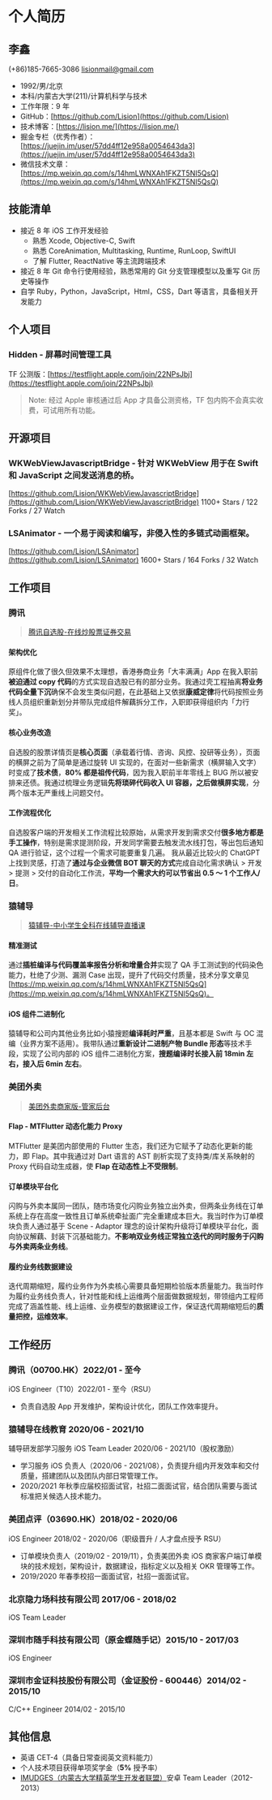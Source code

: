 # 个人简历

## 李鑫

(+86)185-7665-3086  lisionmail@gmail.com

- 1992/男/北京
- 本科/内蒙古大学(211)/计算机科学与技术
- 工作年限：9 年
- GitHub：[https://github.com/Lision](https://github.com/Lision)
- 技术博客：[https://lision.me/](https://lision.me/)
- 掘金专栏（优秀作者）：[https://juejin.im/user/57dd4ff12e958a0054643da3](https://juejin.im/user/57dd4ff12e958a0054643da3)
- 微信技术文章：[https://mp.weixin.qq.com/s/14hmLWNXAh1FKZT5NI5QsQ](https://mp.weixin.qq.com/s/14hmLWNXAh1FKZT5NI5QsQ)

## 技能清单

- 接近 8 年 iOS 工作开发经验
	- 熟悉 Xcode, Objective-C, Swift
	- 熟悉 CoreAnimation, Multitasking, Runtime, RunLoop, SwiftUI
	- 了解 Flutter, ReactNative 等主流跨端技术
- 接近 8 年 Git 命令行使用经验，熟悉常用的 Git 分支管理模型以及重写 Git 历史等操作
- 自学 Ruby，Python，JavaScript，Html，CSS，Dart 等语言，具备相关开发能力

## 个人项目

### Hidden - 屏幕时间管理工具

TF 公测版：[https://testflight.apple.com/join/22NPsJbj](https://testflight.apple.com/join/22NPsJbj)

> Note: 经过 Apple 审核通过后 App 才具备公测资格，TF 包内购不会真实收费，可试用所有功能。

## 开源项目

### WKWebViewJavascriptBridge - 针对 WKWebView 用于在 Swift 和 JavaScript 之间发送消息的桥。

[https://github.com/Lision/WKWebViewJavascriptBridge](https://github.com/Lision/WKWebViewJavascriptBridge) 1100+ Stars / 122 Forks / 27 Watch

### LSAnimator - 一个易于阅读和编写，非侵入性的多链式动画框架。

[https://github.com/Lision/LSAnimator](https://github.com/Lision/LSAnimator) 1600+ Stars / 164 Forks / 32 Watch

## 工作项目

### 腾讯

> [腾讯自选股-在线炒股票证券交易](https://apps.apple.com/cn/app/腾讯自选股-在线炒股票证券交易/id485653572)

#### 架构优化

原组件化做了很久但效果不太理想，香港券商业务「大丰满满」App 在我入职前**被迫通过 copy 代码**的方式实现自选股已有的部分业务。我通过壳工程抽离**将业务代码全量下沉**确保不会发生类似问题，在此基础上又依据**康威定律**将代码按照业务线人员组织重新划分并带队完成组件解藕拆分工作，入职即获得组织内「力行奖」。

#### 核心业务改造

自选股的股票详情页是**核心页面**（承载着行情、咨询、风控、投研等业务），页面的横屏之前为了简单是通过旋转 UI 实现的，在面对一些新需求（横屏输入文字）时变成了**技术债**，**80% 都是祖传代码**，因为我入职前半年零线上 BUG 所以被安排来还债。我通过梳理业务逻辑**先将琐碎代码收入 UI 容器，之后做横屏实现**，分两个版本无严重线上问题交付。

#### 工作流程优化

自选股客户端的开发相关工作流程比较原始，从需求开发到需求交付**很多地方都是手工操作**，特别是需求提测阶段，开发同学需要去触发流水线打包，等出包后通知 QA 进行验证，这个过程一个需求可能要重复几遍。
我从最近比较火的 ChatGPT 上找到灵感，打造了**通过与企业微信 BOT 聊天的方式**完成自动化需求确认 > 开发 > 提测 > 交付的自动化工作流，**平均一个需求大约可以节省出 0.5 ～ 1 个工作人/日**。

### 猿辅导

> [猿辅导-中小学生全科在线辅导直播课](https://apps.apple.com/cn/app/猿辅导-中小学生全科在线辅导直播课/id974568444)

#### 精准测试

通过**插桩编译与代码覆盖率报告分析和增量合并**实现了 QA 手工测试到的代码染色能力，杜绝了少测、漏测 Case 出现，提升了代码交付质量，技术分享文章见 [https://mp.weixin.qq.com/s/14hmLWNXAh1FKZT5NI5QsQ](https://mp.weixin.qq.com/s/14hmLWNXAh1FKZT5NI5QsQ)。

#### iOS 组件二进制化

猿辅导和公司内其他业务比如小猿搜题**编译耗时严重**，且基本都是 Swift 与 OC 混编（业界方案不适用）。我带队通过**重新设计二进制产物 Bundle 形态**等技术手段，实现了公司内部的 iOS 组件二进制化方案，**搜题编译时长接入前 18min 左右，接入后 6min 左右**。

### 美团外卖

> [美团外卖商家版-管家后台](https://apps.apple.com/cn/app/美团外卖商家版-管家后台/id869802614)

#### Flap - MTFlutter 动态化能力 Proxy

MTFlutter 是美团内部使用的 Flutter 生态，我们还为它赋予了动态化更新的能力，即 Flap。其中我通过对 Dart 语言的 AST 剖析实现了支持类/库关系映射的 Proxy 代码自动生成器，使 **Flap 在动态性上不受限制**。

#### 订单模块平台化

闪购与外卖本属同一团队，随市场变化闪购业务独立出外卖，但两条业务线在订单系统上存在高度一致性且订单系统牵扯面广完全重建成本巨大。我当时作为订单模块负责人通过基于 Scene - Adaptor 理念的设计架构升级将订单模块平台化，面向协议解藕、封装下沉基础能力。**不影响双业务线正常独立迭代的同时服务于闪购与外卖两条业务线**。

#### 履约业务线数据建设

迭代周期缩短，履约业务作为外卖核心需要具备短期检验版本质量能力。我当时作为履约业务线负责人，针对性能和线上运维两个层面做数据规划，带领组内工程师完成了涵盖性能、线上运维、业务模型的数据建设工作，保证迭代周期缩短后的**质量把控，运维效率**。

## 工作经历

### 腾讯（00700.HK）2022/01 - 至今

iOS Engineer（T10）2022/01 - 至今（RSU）

- 负责自选股 App 开发维护，架构设计优化，团队工作效率提升。

### 猿辅导在线教育 2020/06 - 2021/10

辅导研发部学习服务 iOS Team Leader 2020/06 -  2021/10（股权激励）

- 学习服务 iOS 负责人（2020/06 - 2021/08），负责提升组内开发效率和交付质量，搭建团队以及团队内部日常管理工作。
- 2020/2021 年秋季应届校招面试官，社招二面面试官，结合团队需要与面试标准把关候选人技术能力。

### 美团点评（03690.HK）2018/02 - 2020/06

iOS Engineer 2018/02 - 2020/06（职级晋升 / 人才盘点授予 RSU）

- 订单模块负责人（2019/02 - 2019/11），负责美团外卖 iOS 商家客户端订单模块的技术规划，架构设计，数据建设，指标定义以及相关 OKR 管理等工作。
- 2019/2020 年春季校招一面面试官，社招一面面试官。

### 北京隐力场科技有限公司 2017/06 - 2018/02

iOS Team Leader

### 深圳市随手科技有限公司（原金蝶随手记）2015/10 - 2017/03

iOS Engineer

### 深圳市金证科技股份有限公司（金证股份 - 600446）2014/02 - 2015/10

C/C++ Engineer 2014/02 - 2015/10

## 其他信息

- 英语 CET-4（具备日常查阅英文资料能力）
- 个人技术项目获得单项奖学金（**5%** 授予率）
- [IMUDGES（内蒙古大学精英学生开发者联盟）](http://www.imudges.com/)安卓 Team Leader（2012-2013）

